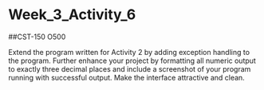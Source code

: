 # Week_3_Activity_6
##CST-150 O500

Extend the program written for Activity 2 by adding exception handling to the program. Further enhance your project by formatting all numeric output to exactly three decimal places and include a screenshot of your program running with successful output. Make the interface attractive and clean.

